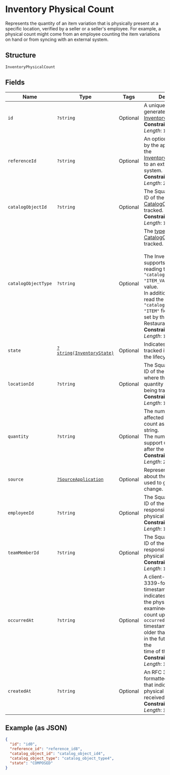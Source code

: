 
# Inventory Physical Count

Represents the quantity of an item variation that is physically present
at a specific location, verified by a seller or a seller's employee. For example,
a physical count might come from an employee counting the item variations on
hand or from syncing with an external system.

## Structure

`InventoryPhysicalCount`

## Fields

| Name | Type | Tags | Description | Getter | Setter |
|  --- | --- | --- | --- | --- | --- |
| `id` | `?string` | Optional | A unique Square-generated ID for the<br>[InventoryPhysicalCount](entity:InventoryPhysicalCount).<br>**Constraints**: *Maximum Length*: `100` | getId(): ?string | setId(?string id): void |
| `referenceId` | `?string` | Optional | An optional ID provided by the application to tie the<br>[InventoryPhysicalCount](entity:InventoryPhysicalCount) to an external<br>system.<br>**Constraints**: *Maximum Length*: `255` | getReferenceId(): ?string | setReferenceId(?string referenceId): void |
| `catalogObjectId` | `?string` | Optional | The Square-generated ID of the<br>[CatalogObject](entity:CatalogObject) being tracked.<br>**Constraints**: *Maximum Length*: `100` | getCatalogObjectId(): ?string | setCatalogObjectId(?string catalogObjectId): void |
| `catalogObjectType` | `?string` | Optional | The [type](entity:CatalogObjectType) of the [CatalogObject](entity:CatalogObject) being tracked.<br><br>The Inventory API supports setting and reading the `"catalog_object_type": "ITEM_VARIATION"` field value.<br>In addition, it can also read the `"catalog_object_type": "ITEM"` field value that is set by the Square Restaurants app.<br>**Constraints**: *Maximum Length*: `14` | getCatalogObjectType(): ?string | setCatalogObjectType(?string catalogObjectType): void |
| `state` | [`?string(InventoryState)`](../../doc/models/inventory-state.md) | Optional | Indicates the state of a tracked item quantity in the lifecycle of goods. | getState(): ?string | setState(?string state): void |
| `locationId` | `?string` | Optional | The Square-generated ID of the [Location](entity:Location) where the related<br>quantity of items is being tracked.<br>**Constraints**: *Maximum Length*: `100` | getLocationId(): ?string | setLocationId(?string locationId): void |
| `quantity` | `?string` | Optional | The number of items affected by the physical count as a decimal string.<br>The number can support up to 5 digits after the decimal point.<br>**Constraints**: *Maximum Length*: `26` | getQuantity(): ?string | setQuantity(?string quantity): void |
| `source` | [`?SourceApplication`](../../doc/models/source-application.md) | Optional | Represents information about the application used to generate a change. | getSource(): ?SourceApplication | setSource(?SourceApplication source): void |
| `employeeId` | `?string` | Optional | The Square-generated ID of the [Employee](entity:Employee) responsible for the<br>physical count.<br>**Constraints**: *Maximum Length*: `100` | getEmployeeId(): ?string | setEmployeeId(?string employeeId): void |
| `teamMemberId` | `?string` | Optional | The Square-generated ID of the [Team Member](entity:TeamMember) responsible for the<br>physical count.<br>**Constraints**: *Maximum Length*: `100` | getTeamMemberId(): ?string | setTeamMemberId(?string teamMemberId): void |
| `occurredAt` | `?string` | Optional | A client-generated RFC 3339-formatted timestamp that indicates when<br>the physical count was examined. For physical count updates, the `occurred_at`<br>timestamp cannot be older than 24 hours or in the future relative to the<br>time of the request.<br>**Constraints**: *Maximum Length*: `34` | getOccurredAt(): ?string | setOccurredAt(?string occurredAt): void |
| `createdAt` | `?string` | Optional | An RFC 3339-formatted timestamp that indicates when the physical count is received.<br>**Constraints**: *Maximum Length*: `34` | getCreatedAt(): ?string | setCreatedAt(?string createdAt): void |

## Example (as JSON)

```json
{
  "id": "id0",
  "reference_id": "reference_id8",
  "catalog_object_id": "catalog_object_id4",
  "catalog_object_type": "catalog_object_type4",
  "state": "COMPOSED"
}
```

